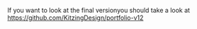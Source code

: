 If you want to look at the final versionyou should take a look at https://github.com/KitzingDesign/portfolio-v12
